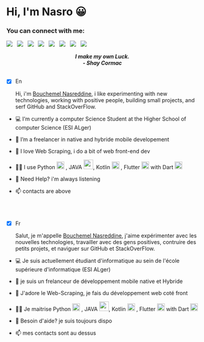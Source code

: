 # Hi, I'm Nasro 😀

### You can connect with me:


<a href="https://n-bouchemel.engineer/" target="_blank"><img src="https://img.shields.io/badge/Portfolio-0A192F?style=for-the-badge&logo=TopCoder&logoColor=38BCA3"></img></a>&nbsp;&nbsp;
<a href="https://www.linkedin.com/in/n-bouchemel/" target="_blank"><img src="https://img.shields.io/badge/LinkedIn-0077B5?style=for-the-badge&logo=linkedin&logoColor=white"></img></a>&nbsp;&nbsp;
<a href="mailto:bouchemelnasreddine@gmail.com"><img src="https://img.shields.io/badge/Gmail-D14836?style=for-the-badge&logo=gmail&logoColor=white"></img></a>&nbsp;&nbsp;
<a href="https://github.com/Bouchemel-Nasreddine"><img src="https://img.shields.io/badge/GitHub-100000?style=for-the-badge&logo=github&logoColor=white"></img></a>&nbsp;&nbsp;
<a href="https://stackoverflow.com/users/11360812/nasreddine-bouchemel"><img src="https://img.shields.io/badge/Stack_Overflow-FE7A16?style=for-the-badge&logo=stack-overflow&logoColor=white"></img></a>&nbsp;&nbsp;
<a href="https://web.facebook.com/nasreddine.bouchemel.1/"><img src="https://img.shields.io/badge/Facebook-1877F2?style=for-the-badge&logo=facebook&logoColor=white"></img></a>&nbsp;&nbsp;
<a href="https://www.instagram.com/carinosoh/"><img src="https://img.shields.io/badge/Instagram-E4405F?style=for-the-badge&logo=instagram&logoColor=white"></img></a>&nbsp;&nbsp;
<a href="https://twitter.com/nasro_bl"><img src="https://img.shields.io/badge/Twitter-1DA1F2?style=for-the-badge&logo=twitter&logoColor=white"></img></a>&nbsp;&nbsp;

<p align='center'><em><b>I make my own Luck.</b></em>
<br/>
 <em><b>- Shay Cormac</b></em>
<br><br/>
  
* [x] En
  
  Hi, i'm [Bouchemel Nasreddine](https://github.com/Bouchemel-Nasreddine), i like experimenting with new technologies, working with positive people, building small projects, and serf GitHub and StackOverFlow. 

- 💻 I’m currently a computer Science Student at the Higher School of computer Science (ESI ALger) 
- 📱  I’m a freelancer in native and hybride mobile developement 
- 📝 I love Web Scraping, i do a bit of web front-end dev  
- 👨‍💻 I use Python <img src="https://img.icons8.com/color/48/000000/python.png" alt="Python" width="20" height="20"/> , JAVA <img width="25px" height="25px" src="https://img.icons8.com/color/48/000000/java-coffee-cup-logo.png" />, Kotlin <img src="https://img.icons8.com/color/48/000000/kotlin.png"  width="20px" height="20px"/> , Flutter <img width="20px" height="20px" src="https://img.icons8.com/color/452/flutter.png"/> with Dart <img src="https://img.icons8.com/color/48/000000/dart.png"  width="20px" height="20px" />  
- 💬 Need Help? i'm always listening
- 📫 contacts are above
 
  <br><br>
  
* [x] Fr

   Salut, je m'appelle [Bouchemel Nasreddine](https://github.com/Bouchemel-Nasreddine), j'aime expérimenter avec les nouvelles technologies, travailler avec des gens positives, contruire des petits projets, et naviguer sur GitHub et StackOverFlow.
  
- 💻 Je suis actuellement étudiant d'informatique au sein de l'école supérieure d'informatique (ESI ALger) 
- 📱  je suis un frelanceur de développement mobile native et Hybride
- 📝 J'adore le Web-Scraping, je fais du développement web coté front 
- 👨‍💻 Je maitrise Python <img src="https://img.icons8.com/color/48/000000/python.png" alt="Python" width="20" height="20"/> , JAVA <img width="25px" height="25px" src="https://img.icons8.com/color/48/000000/java-coffee-cup-logo.png" />, Kotlin <img src="https://img.icons8.com/color/48/000000/kotlin.png"  width="20px" height="20px"/> , Flutter <img width="20px" height="20px" src="https://img.icons8.com/color/452/flutter.png"/> with Dart <img src="https://img.icons8.com/color/48/000000/dart.png"  width="20px" height="20px" />  
- 💬 Besoin d'aide? je suis toujours dispo
 
- 📫 mes contacts sont au dessus
 
  
  
